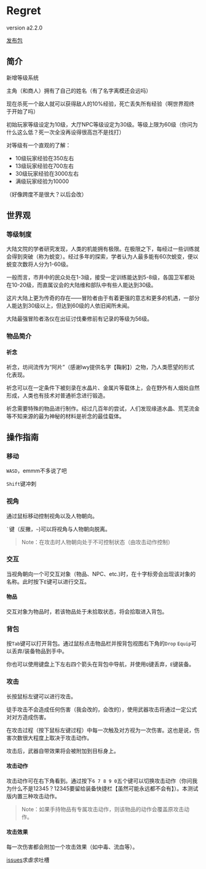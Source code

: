 ﻿# Regret
version a2.2.0

[发布包](https://gitee.com/LAWArthur/Regret/releases/)

## 简介
新增等级系统

主角（和商人）拥有了自己的姓名（有了名字离模还会远吗）

现在杀死一个敌人就可以获得敌人的10%经验，死亡丢失所有经验（啊世界观终于开始了吗）

初始玩家等级设定为10级，大厅NPC等级设定为30级。等级上限为60级（你问为什么这么低？死一次全没再设得很高岂不是找打）

对等级有一个直观的了解：
- 10级玩家经验在350左右
- 13级玩家经验在700左右
- 30级玩家经验在3000左右
- 满级玩家经验为10000

（好像跨度不是很大？以后会改）

## 世界观
### 等级制度
大陆文院的学者研究发现，人类的机能拥有极限。在极限之下，每经过一些训练就会得到突破（称为蜕变）。经过多年的探索，学者认为人最多能有60次蜕变，便以蜕变次数将人分为1\-60级。

一般而言，市井中的民众处在1\-3级，接受一定训练能达到5\-8级，各国卫军都处在10\-20级，而直属议会的大陆维和部队中有些人能达到30级。

这片大陆上更为传奇的存在——冒险者由于有着更强的意志和更多的机遇，一部分人能达到30级以上，但达到60级的人依旧闻所未闻。

大陆最强冒险者洛仪在出征讨伐秦修前有记录的等级为56级。

### 物品简介
#### 祈念
祈念，坊间流传为“阿片”（感谢lwy提供名字【鞠躬】）之物，乃人类愿望的形式化表现。

祈念可以在一定条件下被刻录在水晶片、金属片等载体上，会在野外有人烟处自然形成，人类也有技术对普通祈念进行锻造。

祈念需要特殊的物品进行制作。经过几百年的尝试，人们发现缘道水晶、荒芜流金等不知来源的最为神秘的材料是祈念的最佳载体。

## 操作指南

### 移动
`WASD`，emmm不多说了吧

`Shift`键冲刺

### 视角
通过鼠标移动控制视角以及人物朝向。

`` ` ``键（反撇，`~`)可以将视角与人物朝向脱离。

> Note：在攻击时人物朝向处于不可控制状态（由攻击动作控制）

### 交互
当视角朝向一个可交互对象（物品、NPC、etc.)时，在十字标旁会出现该对象的名称。此时按下`E`键可以进行交互。

#### 物品
交互对象为物品时，若该物品处于未拾取状态，将会拾取进入背包。

### 背包
按`Tab`键可以打开背包。通过鼠标点击物品栏并按背包视图右下角的`Drop` `Equip`可以丢弃/装备物品到手中。

你也可以使用键盘上下左右四个箭头在背包中导航，并使用`Q`键丢弃，`E`键装备。

### 攻击

长按鼠标左键可以进行攻击。

徒手攻击不会造成任何伤害（我会改的，会改的），使用武器攻击将通过一定公式对对方造成伤害。

在攻击过程（按下鼠标左键过程）中每一次触及对方视为一次伤害。这也是说，伤害次数很大程度上取决于攻击动作。

攻击后，武器自带效果将会被附加到目标身上。

#### 攻击动作
攻击动作可在右下角看到。通过按下`6 7 8 9 0`五个键可以切换攻击动作（你问我为什么不是12345？12345要留给装备快捷栏【虽然可能永远都不会有】）。本测试版内置三种攻击动作。

> Note：如果手持物品有专属攻击动作，则该物品的动作会覆盖原攻击动作。

#### 攻击效果
每一次伤害都会附加一个攻击效果（如中毒、流血等）。


[issues](https://github.com/LAWArthur/Regret/issues/)求虐求吐槽
